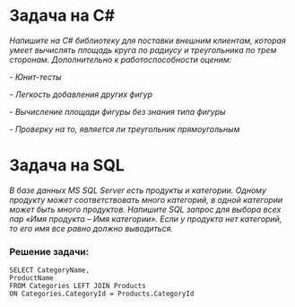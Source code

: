 # Задача на C#

_Напишите на C# библиотеку для поставки внешним клиентам, которая умеет вычислять площадь круга по радиусу и треугольника по трем сторонам. Дополнительно к работоспособности оценим:_

_- Юнит-тесты_

_- Легкость добавления других фигур_

_- Вычисление площади фигуры без знания типа фигуры_

_- Проверку на то, является ли треугольник прямоугольным_

# Задача на SQL

_В базе данных MS SQL Server есть продукты и категории. Одному продукту может соответствовать много категорий, в одной категории может быть много продуктов. Напишите SQL запрос для выбора всех пар «Имя продукта – Имя категории». Если у продукта нет категорий, то его имя все равно должно выводиться._

### Решение задачи:
    SELECT CategoryName, 
    ProductName 
    FROM Categories LEFT JOIN Products 
    ON Categories.CategoryId = Products.CategoryId
